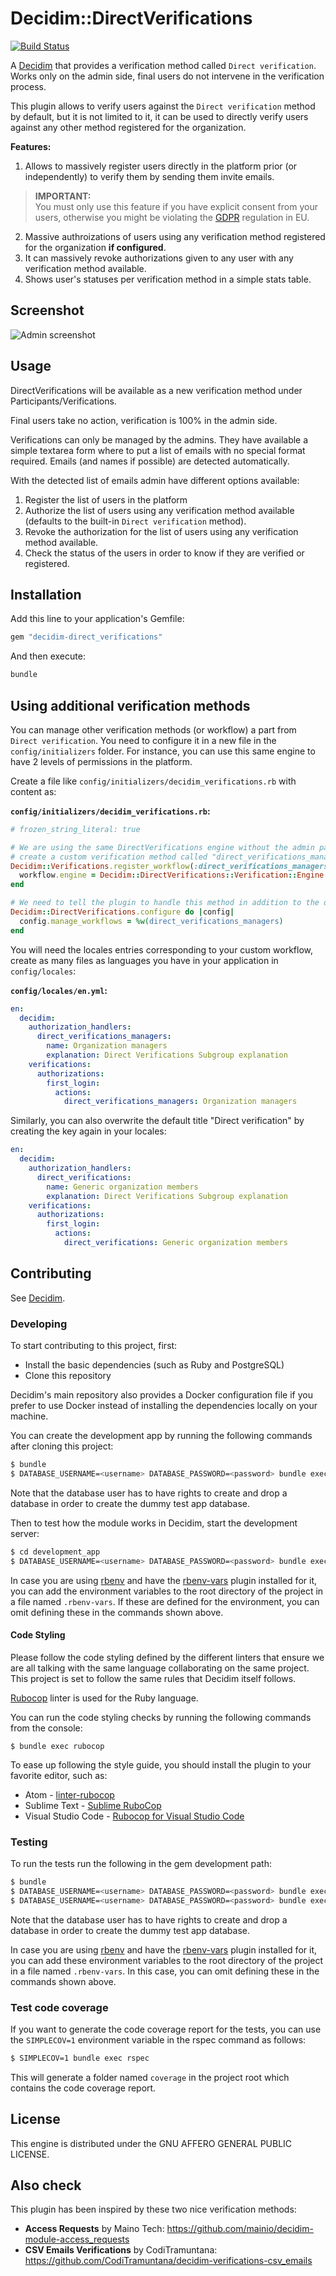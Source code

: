 # Decidim::DirectVerifications

[![Build Status](https://travis-ci.org/Platoniq/decidim-verifications-direct_verifications.svg?branch=master)](https://travis-ci.org/Platoniq/decidim-verifications-direct_verifications)

A [Decidim](https://github.com/decidim/decidim) that provides a verification method called `Direct verification`. Works only on the admin side, final users do not intervene in the verification process.

This plugin allows to verify users against the `Direct verification` method by default, but it is not limited to it, it can be used to directly verify users against any other method registered for the organization.

**Features:**

1. Allows to massively register users directly in the platform prior (or independently) to verify them by sending them invite emails.
> **IMPORTANT:**<br>
> You must only use this feature if you have explicit consent from your users, otherwise you might be violating the [GDPR](https://eugdpr.org/) regulation in EU.
2. Massive authroizations of users using any verification method registered for the organization **if configured**.
3. It can massively revoke authorizations given to any user with any verification method available.
4. Shows user's statuses per verification method in a simple stats table.

## Screenshot

![Admin screenshot](examples/screenshot.png)

## Usage

DirectVerifications will be available as a new verification method under Participants/Verifications.

Final users take no action, verification is 100% in the admin side.

Verifications can only be managed by the admins. They have available a simple textarea form where to put a list of emails with no special format required. Emails (and names if possible) are detected automatically.

With the detected list of emails admin have different options available:

1. Register the list of users in the platform
2. Authorize the list of users using any verification method available (defaults to the built-in `Direct verification` method).
3. Revoke the authorization for the list of users using any verification method available.
4. Check the status of the users in order to know if they are verified or registered.

## Installation

Add this line to your application's Gemfile:

```ruby
gem "decidim-direct_verifications"
```

And then execute:

```bash
bundle
```

## Using additional verification methods

You can manage other verification methods (or workflow) a part from `Direct verification`. You need to configure it in a new file in the `config/initializers` folder.
For instance, you can use this same engine to have 2 levels of permissions in the platform. 

Create a file like `config/initializers/decidim_verifications.rb` with content as:

**`config/initializers/decidim_verifications.rb`:**

```ruby
# frozen_string_literal: true

# We are using the same DirectVerifications engine without the admin part to 
# create a custom verification method called "direct_verifications_managers"
Decidim::Verifications.register_workflow(:direct_verifications_managers) do |workflow|
  workflow.engine = Decidim::DirectVerifications::Verification::Engine
end

# We need to tell the plugin to handle this method in addition to the default "Direct verification". Any registered workflow is valid.
Decidim::DirectVerifications.configure do |config|
  config.manage_workflows = %w(direct_verifications_managers)
end

```

You will need the locales entries corresponding to your custom workflow, create as many files as languages you have in your application in `config/locales`:

**`config/locales/en.yml`:**

```yaml
en:
  decidim:
    authorization_handlers:
      direct_verifications_managers:
        name: Organization managers
        explanation: Direct Verifications Subgroup explanation
    verifications:
      authorizations:
        first_login:
          actions:
            direct_verifications_managers: Organization managers
```

Similarly, you can also overwrite the default title "Direct verification" by creating the key again in your locales:

```yaml
en:
  decidim:
    authorization_handlers:
      direct_verifications:
        name: Generic organization members
        explanation: Direct Verifications Subgroup explanation
    verifications:
      authorizations:
        first_login:
          actions:
            direct_verifications: Generic organization members
```


## Contributing

See [Decidim](https://github.com/decidim/decidim).

### Developing

To start contributing to this project, first:

- Install the basic dependencies (such as Ruby and PostgreSQL)
- Clone this repository

Decidim's main repository also provides a Docker configuration file if you
prefer to use Docker instead of installing the dependencies locally on your
machine.

You can create the development app by running the following commands after
cloning this project:

```bash
$ bundle
$ DATABASE_USERNAME=<username> DATABASE_PASSWORD=<password> bundle exec rake development_app
```

Note that the database user has to have rights to create and drop a database in
order to create the dummy test app database.

Then to test how the module works in Decidim, start the development server:

```bash
$ cd development_app
$ DATABASE_USERNAME=<username> DATABASE_PASSWORD=<password> bundle exec rails s
```

In case you are using [rbenv](https://github.com/rbenv/rbenv) and have the
[rbenv-vars](https://github.com/rbenv/rbenv-vars) plugin installed for it, you
can add the environment variables to the root directory of the project in a file
named `.rbenv-vars`. If these are defined for the environment, you can omit
defining these in the commands shown above.

#### Code Styling

Please follow the code styling defined by the different linters that ensure we
are all talking with the same language collaborating on the same project. This
project is set to follow the same rules that Decidim itself follows.

[Rubocop](https://rubocop.readthedocs.io/) linter is used for the Ruby language.

You can run the code styling checks by running the following commands from the
console:

```
$ bundle exec rubocop
```

To ease up following the style guide, you should install the plugin to your
favorite editor, such as:

- Atom - [linter-rubocop](https://atom.io/packages/linter-rubocop)
- Sublime Text - [Sublime RuboCop](https://github.com/pderichs/sublime_rubocop)
- Visual Studio Code - [Rubocop for Visual Studio Code](https://github.com/misogi/vscode-ruby-rubocop)

### Testing

To run the tests run the following in the gem development path:

```bash
$ bundle
$ DATABASE_USERNAME=<username> DATABASE_PASSWORD=<password> bundle exec rake test_app
$ DATABASE_USERNAME=<username> DATABASE_PASSWORD=<password> bundle exec rspec
```

Note that the database user has to have rights to create and drop a database in
order to create the dummy test app database.

In case you are using [rbenv](https://github.com/rbenv/rbenv) and have the
[rbenv-vars](https://github.com/rbenv/rbenv-vars) plugin installed for it, you
can add these environment variables to the root directory of the project in a
file named `.rbenv-vars`. In this case, you can omit defining these in the
commands shown above.

### Test code coverage

If you want to generate the code coverage report for the tests, you can use
the `SIMPLECOV=1` environment variable in the rspec command as follows:

```bash
$ SIMPLECOV=1 bundle exec rspec
```

This will generate a folder named `coverage` in the project root which contains
the code coverage report.

## License

This engine is distributed under the GNU AFFERO GENERAL PUBLIC LICENSE.

## Also check

This plugin has been inspired by these two nice verification methods:

- **Access Requests** by Maino Tech: https://github.com/mainio/decidim-module-access_requests
- **CSV Emails Verifications** by CodiTramuntana: https://github.com/CodiTramuntana/decidim-verifications-csv_emails
